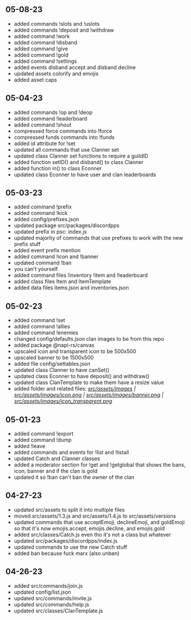 ## 05-08-23
- added commands !slots and !uslots
- added commands !deposit and !withdraw
- added command !work
- added command !disband
- added command !give
- added command !gold
- added command !settings
- added events disband accept and disband decline
- updated assets colorify and emojis
- added asset caps

## 05-04-23
- added commands !op and !deop
- added command !leaderboard
- added command !shout
- compressed force commands into !force
- compressed funds commands into !funds
- added id attribute for !set
- updated all commands that use Clanner set
- updated class Clanner set functions to require a guildID
- added function setID() and disband() to class Clanner
- added function in() to class Econner
- updated class Econner to have user and clan leaderboards

## 05-03-23
- added command !prefix
- added command !kick
- added config/prefixes.json
- updated package src/packages/discordpps
- updated prefix in psc: index.js
- updated majority of commands that use prefixes to work with the new prefix stuff
- added event prefix mention
- added command !icon and !banner
- updated command !ban
- you can't yourself
- added command files !inventory !item and !leaderboard
- added class files Item and ItemTemplate
- added data files items.json and inventories.json

## 05-02-23
- added command !set
- added command !allies
- added command !enemies
- changed config/defaults.json clan images to be from this repo
- added package @napi-rs/canvas
- upscaled icon and transparent icon to be 500x500
- upscaled banner to be 1500x500
- added file config/settables.json
- updated class Clanner to have canSet()
- updated class Econner to have deposit() and withdraw()
- updated class ClanTemplate to make them have a resize value
- added folder and related files: *[src/assets/images](https://github.com/nuttmegg/Clam/tree/main/src/assets/images) | [src/assets/images/icon.png](https://github.com/nuttmegg/Clam/blob/main/src/assets/images/icon.png) | [src/assets/images/banner.png](https://github.com/nuttmegg/Clam/blob/main/src/assets/images/banner.png) | [src/assets/images/icon_transparent.png](https://github.com/nuttmegg/Clam/blob/main/src/assets/images/icon_transparent.png)*

## 05-01-23
- added command !export
- added command !dump
- added !leave
- added commands and events for !list and !listall
- updated Catch and Clanner classes
- added a moderator section for !get and !getglobal that shows the bans, icon, banner and if the clan is gold
- updated it so !ban can't ban the owner of the clan

## 04-27-23
- updated src/assets to split it into multiple files
- moved src/assets/1.3.js and src/assets/1.4.js to src/assets/versions
- updated commands that use acceptEmoji, declineEmoji, and goldEmoji so that it's now emojis.accept, emojis.decline, and emojis.gold
- added src/classes/Catch.js even tho it's not a class but whatever
- updated src/packages/discordpps/index.js
- updated commands to use the new Catch stuff
- added ban because fuck marx (also unban)

## 04-26-23
- added src/commands/join.js
- updated config/list.json
- updated src/commands/invite.js
- updated src/commands/help.js
- updated src/classes/ClanTemplate.js
